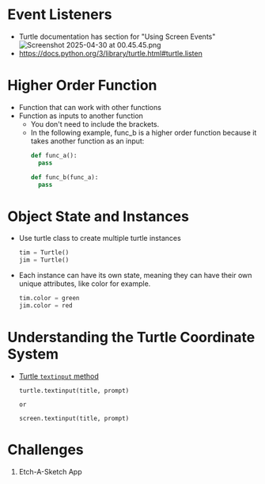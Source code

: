 # Event Listeners
- Turtle documentation has section for "Using Screen Events"
  ![Screenshot 2025-04-30 at 00.45.45.png](..%2F..%2F..%2F..%2F..%2F..%2F..%2Fvar%2Ffolders%2Fvc%2F99bc31r9327f7lmtwxwvyybc0000gn%2FT%2FTemporaryItems%2FNSIRD_screencaptureui_eLXLSh%2FScreenshot%202025-04-30%20at%2000.45.45.png)
- https://docs.python.org/3/library/turtle.html#turtle.listen

# Higher Order Function
- Function that can work with other functions
- Function as inputs to another function
  - You don't need to include the brackets.
  - In the following example, func_b is a higher order function because
    it takes another function as an input:
    ```python
    def func_a():
      pass
    
    def func_b(func_a):
      pass
    ```

# Object State and Instances
- Use turtle class to create multiple turtle instances
   ```python
  tim = Turtle()
  jim = Turtle()
   ```
- Each instance can have its own state, meaning they can have their own
unique attributes, like color for example.
   ```python
   tim.color = green
   jim.color = red
   ```
  
# Understanding the Turtle Coordinate System
- [Turtle `textinput` method](https://docs.python.org/3.1/library/turtle.html#turtle.textinput)
   ```plaintext
   turtle.textinput(title, prompt)
  
  or
  
   screen.textinput(title, prompt)
   ```  
# Challenges
1. Etch-A-Sketch App